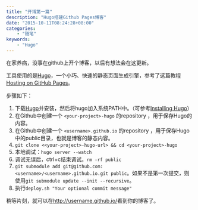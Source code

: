 ```yaml
---
title: "开博第一篇"
description: "Hugo搭建Github Pages博客"
date: "2015-10-11T08:24:28+08:00"
categories: 
    - "随笔"
keywords:
    - "Hugo"
---
```


在家养病，没事在github上开个博客，以后有想法会在这更新。

工具使用的是[Hugo](https://gohugo.io)，一个小巧、快速的静态页面生成引擎，参考了这篇教程[Hosting on GitHub Pages](https://gohugo.io/tutorials/github-pages-blog/)。

步骤如下：

1. 下载[Hugo][]并安装，然后将hugo加入系统PATH中。（可参考[Installing Hugo][]）
2. 在Github中创建一个 `<your-project>-hugo` 的repository ，用于保存Hugo的内容。
3. 在Github中创建一个 `<username>.github.io` 的repository ，用于保存Hugo中的public目录，也就是博客的静态内容。
4. `git clone <<your-project>-hugo-url> && cd <your-project>-hugo`
5. 本地调试：`hugo server --watch`
6. 调试无误后，ctrl+c结束调试。`rm -rf public`
7. `git submodule add git@github.com:<username>/<username>.github.io.git public`。如果不是第一次提交，则使用`git submodule update --init --recursive`。
8. 执行`deploy.sh "Your optional commit message"`

稍等片刻，就可以在<http://username.github.io/>看到你的博客了。


[Hugo]: https://github.com/spf13/hugo/releases/latest
[Installing Hugo]: https://gohugo.io/overview/installing/